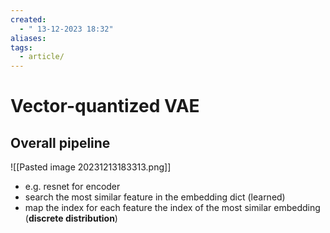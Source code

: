```yaml
---
created:
  - " 13-12-2023 18:32"
aliases: 
tags:
  - article/
---
```


# Vector-quantized VAE

## Overall pipeline

![[Pasted image 20231213183313.png]]



- e.g. resnet for encoder
- search the most similar feature in the embedding dict (learned)
- map the index for each feature the index of the most similar embedding (**discrete distribution**)